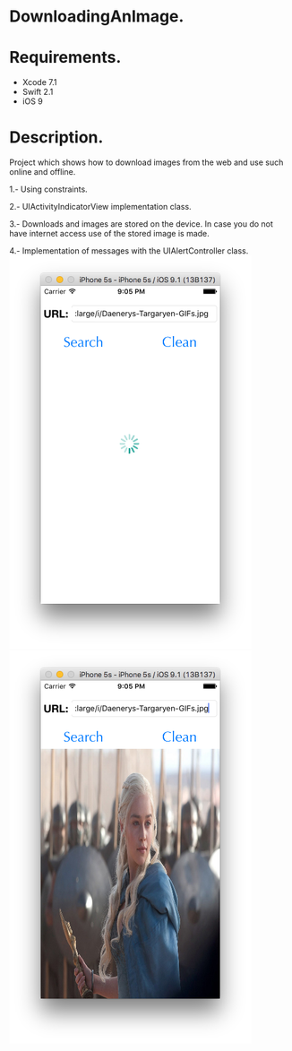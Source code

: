 # DownloadingAnImage.

# Requirements.
- Xcode 7.1
- Swift 2.1
- iOS 9

# Description.
Project which shows how to download images from the web and use such online and offline.

1.- Using constraints.

2.- UIActivityIndicatorView implementation class.

3.- Downloads and images are stored on the device. In case you do not have internet access use of the stored image is made.

4.- Implementation of messages with the UIAlertController class.
![ScreenShot](https://github.com/ingrichardavid/iOS-Repository/blob/master/DownloadingAnImage/sample_images/1.png)
![ScreenShot](https://github.com/ingrichardavid/iOS-Repository/blob/master/DownloadingAnImage/sample_images/2.png)
